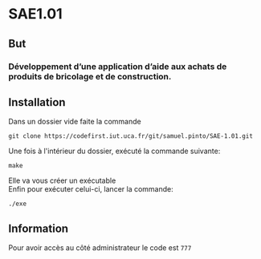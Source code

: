 # SAE1.01

## But
### Développement d’une application d’aide aux achats de produits de bricolage et de construction.

## Installation

Dans un dossier vide faite la commande
```shell
git clone https://codefirst.iut.uca.fr/git/samuel.pinto/SAE-1.01.git
```

Une fois à l'intérieur du dossier, exécuté la commande suivante:
```shell
make
```
Elle va vous créer un exécutable</br>
Enfin pour exécuter celui-ci, lancer la commande:
```shell
./exe
```

## Information 
Pour avoir accès au côté administrateur le code est `777`